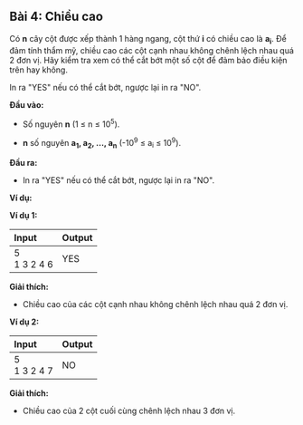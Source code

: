 ## Bài 4: Chiều cao

Có **n** cây cột được xếp thành 1 hàng ngang, cột thứ **i** có chiều cao là **a<sub>i</sub>**. Để đảm tính thẩm mỹ, chiều cao các cột cạnh nhau không chênh lệch nhau quá 2 đơn vị. Hãy kiểm tra xem có thể cắt bớt một số cột để đảm bảo điều kiện trên hay không.

In ra "YES" nếu có thể cắt bớt, ngược lại in ra "NO".

**Đầu vào:**

- Số nguyên **n** (1 ≤ n ≤ 10<sup>5</sup>).

- **n** số nguyên **a<sub>1</sub>, a<sub>2</sub>, ..., a<sub>n</sub>** (-10<sup>9</sup> ≤ a<sub>i</sub> ≤ 10<sup>9</sup>).

**Đầu ra:**

- In ra "YES" nếu có thể cắt bớt, ngược lại in ra "NO".

**Ví dụ:**

**Ví dụ 1:**

| Input | Output |
|:-------|:--------|
| 5 <br> 1 3 2 4 6 | YES |

**Giải thích:**

- Chiều cao của các cột cạnh nhau không chênh lệch nhau quá 2 đơn vị.

**Ví dụ 2:**

| Input | Output |
|:-------|:--------|
| 5 <br> 1 3 2 4 7 | NO |

**Giải thích:**

- Chiều cao của 2 cột cuối cùng chênh lệch nhau 3 đơn vị.